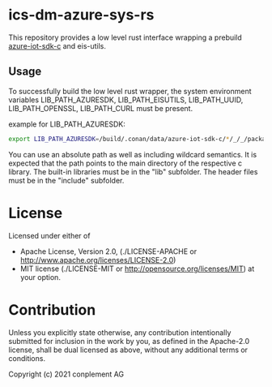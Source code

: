 # ics-dm-azure-sys-rs

This repository provides a low level rust interface wrapping a prebuild [azure-iot-sdk-c](https://github.com/Azure/azure-iot-sdk-c) and eis-utils.

## Usage

To successfully build the low level rust wrapper, the system environment variables
LIB_PATH_AZURESDK, LIB_PATH_EISUTILS, LIB_PATH_UUID, LIB_PATH_OPENSSL, LIB_PATH_CURL
must be present.

example for LIB_PATH_AZURESDK:

```sh
export LIB_PATH_AZURESDK=/build/.conan/data/azure-iot-sdk-c/*/_/_/package/*
```

You can use an absolute path as well as including wildcard semantics.
It is expected that the path points to the main directory of the respective c library.
The built-in libraries must be in the "lib" subfolder.
The header files must be in the "include" subfolder.

# License

Licensed under either of
* Apache License, Version 2.0, (./LICENSE-APACHE or <http://www.apache.org/licenses/LICENSE-2.0>)
* MIT license (./LICENSE-MIT or <http://opensource.org/licenses/MIT>)
at your option.

# Contribution

Unless you explicitly state otherwise, any contribution intentionally
submitted for inclusion in the work by you, as defined in the Apache-2.0
license, shall be dual licensed as above, without any additional terms or
conditions.

Copyright (c) 2021 conplement AG
